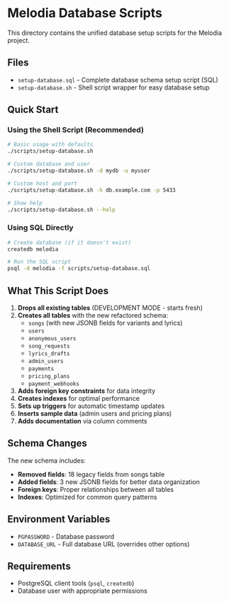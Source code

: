# Melodia Database Scripts

This directory contains the unified database setup scripts for the Melodia project.

## Files

- `setup-database.sql` - Complete database schema setup script (SQL)
- `setup-database.sh` - Shell script wrapper for easy database setup

## Quick Start

### Using the Shell Script (Recommended)

```bash
# Basic usage with defaults
./scripts/setup-database.sh

# Custom database and user
./scripts/setup-database.sh -d mydb -u myuser

# Custom host and port
./scripts/setup-database.sh -h db.example.com -p 5433

# Show help
./scripts/setup-database.sh --help
```

### Using SQL Directly

```bash
# Create database (if it doesn't exist)
createdb melodia

# Run the SQL script
psql -d melodia -f scripts/setup-database.sql
```

## What This Script Does

1. **Drops all existing tables** (DEVELOPMENT MODE - starts fresh)
2. **Creates all tables** with the new refactored schema:
   - `songs` (with new JSONB fields for variants and lyrics)
   - `users`
   - `anonymous_users`
   - `song_requests`
   - `lyrics_drafts`
   - `admin_users`
   - `payments`
   - `pricing_plans`
   - `payment_webhooks`
3. **Adds foreign key constraints** for data integrity
4. **Creates indexes** for optimal performance
5. **Sets up triggers** for automatic timestamp updates
6. **Inserts sample data** (admin users and pricing plans)
7. **Adds documentation** via column comments

## Schema Changes

The new schema includes:
- **Removed fields**: 18 legacy fields from songs table
- **Added fields**: 3 new JSONB fields for better data organization
- **Foreign keys**: Proper relationships between all tables
- **Indexes**: Optimized for common query patterns

## Environment Variables

- `PGPASSWORD` - Database password
- `DATABASE_URL` - Full database URL (overrides other options)

## Requirements

- PostgreSQL client tools (`psql`, `createdb`)
- Database user with appropriate permissions